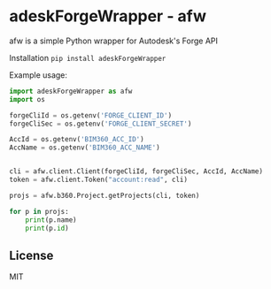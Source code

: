 # adeskForgeWrapper - afw

afw is a simple Python wrapper for Autodesk's Forge API 

Installation
`pip install adeskForgeWrapper`

Example usage:

```Python
import adeskForgeWrapper as afw
import os

forgeCliId = os.getenv('FORGE_CLIENT_ID')
forgeCliSec = os.getenv('FORGE_CLIENT_SECRET')

AccId = os.getenv('BIM360_ACC_ID')
AccName = os.getenv('BIM360_ACC_NAME')


cli = afw.client.Client(forgeCliId, forgeCliSec, AccId, AccName)
token = afw.client.Token("account:read", cli)

projs = afw.b360.Project.getProjects(cli, token)

for p in projs:
    print(p.name)
    print(p.id)
```

License
----

MIT
